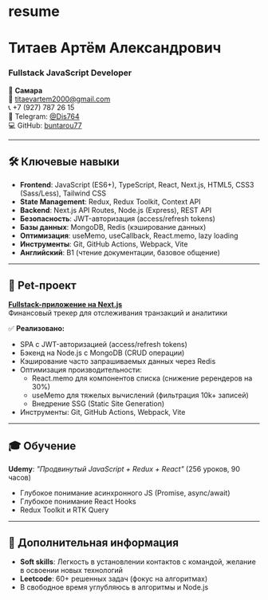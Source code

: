 # resume
# **Титаев Артём Александрович**  
### **Fullstack JavaScript Developer**  

📍 **Самара**  
📧 titaevartem2000@gmail.com  
📞 +7 (927) 787 26 15  
📱 Telegram: [@Dis764](https://t.me/Dis764)  
💻 GitHub: [buntarou77](https://github.com/buntarou77)  

---

## **🛠 Ключевые навыки**  
- **Frontend**: JavaScript (ES6+), TypeScript, React, Next.js, HTML5, CSS3 (Sass/Less), Tailwind CSS  
- **State Management**: Redux, Redux Toolkit, Context API  
- **Backend**: Next.js API Routes, Node.js (Express), REST API  
- **Безопасность**: JWT-авторизация (access/refresh tokens)  
- **Базы данных**: MongoDB, Redis (кэширование данных)  
- **Оптимизация**: useMemo, useCallback, React.memo, lazy loading  
- **Инструменты**: Git, GitHub Actions, Webpack, Vite  
- **Английский**: B1 (чтение документации, базовое общение)  

---

## **🚀 Pet-проект**  
**[Fullstack-приложение на Next.js](https://github.com/buntarou77/tracker/)**  
Финансовый трекер для отслеживания транзакций и аналитики  

✅ **Реализовано:**  
- SPA с JWT-авторизацией (access/refresh tokens)  
- Бэкенд на Node.js с MongoDB (CRUD операции)  
- Кэширование часто запрашиваемых данных через Redis  
- Оптимизация производительности:  
  - React.memo для компонентов списка (снижение ререндеров на 30%)  
  - useMemo для тяжелых вычислений (фильтрация 10k+ записей)  
  - Внедрение SSG (Static Site Generation)  
- Инструменты: Git, GitHub Actions, Webpack, Vite  

---

## **🎓 Обучение**  
**Udemy**: *"Продвинутый JavaScript + Redux + React"* (256 уроков, 90 часов)  
- Глубокое понимание асинхронного JS (Promise, async/await)  
- Глубокое понимание React Hooks  
- Redux Toolkit и RTK Query  

---

## **🌟 Дополнительная информация**  
- **Soft skills**: Легкость в установлении контактов с командой, желание в освоении новых технологий  
- **Leetcode**: 60+ решенных задач (фокус на алгоритмах)  
- В свободное время углубляюсь в алгоритмы и Node.js  
